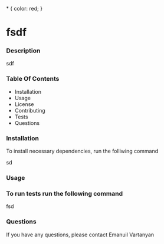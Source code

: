   \* { color: red; } 

fsdf
====

### Description

sdf

### Table Of Contents

*   Installation
*   Usage
*   License
*   Contributing
*   Tests
*   Questions

### Installation

To install necessary dependencies, run the folliwing command

sd

### Usage

### To run tests run the following command

fsd

### Questions

If you have any questions, please contact Emanuil Vartanyan